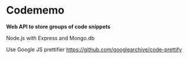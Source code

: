 # Codememo 

**Web API to store groups of code snippets**

Node.js with Express and Mongo.db

Use Google JS prettifier https://github.com/googlearchive/code-prettify
